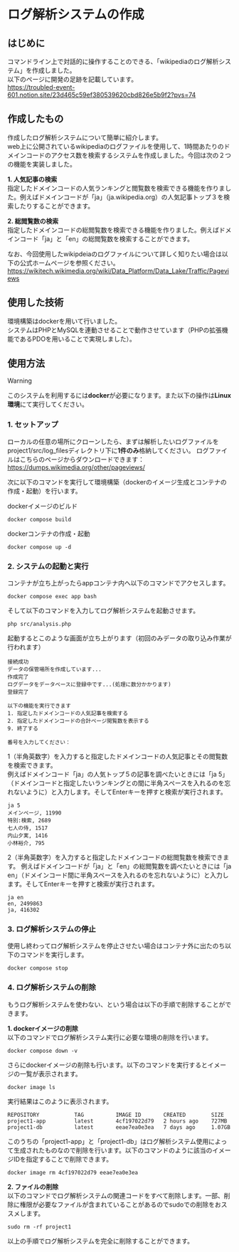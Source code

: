 # ログ解析システムの作成

## はじめに

コマンドライン上で対話的に操作することのできる、「wikipediaのログ解析システム」を作成しました。  
以下のページに開発の足跡を記載しています。  
https://troubled-event-601.notion.site/23d465c59ef380539620cbd826e5b9f2?pvs=74

## 作成したもの
作成したログ解析システムについて簡単に紹介します。  
web上に公開されているwikipediaのログファイルを使用して、1時間あたりのドメインコードのアクセス数を検索するシステムを作成しました。今回は次の２つの機能を実装しました。

**1. 人気記事の検索**  
指定したドメインコードの人気ランキングと閲覧数を検索できる機能を作りました。例えばドメインコードが「ja」（ja.wikipedia.org）の人気記事トップ３を検索したりすることができます。

**2. 総閲覧数の検索**  
指定したドメインコードの総閲覧数を検索できる機能を作りました。例えばドメインコード「ja」と「en」の総閲覧数を検索することができます。

なお、今回使用したwikipdeiaのログファイルについて詳しく知りたい場合は以下の公式ホームページを参照ください。  
https://wikitech.wikimedia.org/wiki/Data_Platform/Data_Lake/Traffic/Pageviews

## 使用した技術
環境構築はdockerを用いて行いました。  
システムはPHPとMySQLを連動させることで動作させています（PHPの拡張機能であるPDOを用いることで実現しました）。

## 使用方法

> [!WARNING]
> このシステムを利用するには**docker**が必要になります。また以下の操作は**Linux環境**にて実行してください。

### 1. セットアップ
ローカルの任意の場所にクローンしたら、まずは解析したいログファイルをproject1/src/log_filesディレクトリ下に**1件のみ**格納してください。
ログファイルはこちらのページからダウンロードできます：https://dumps.wikimedia.org/other/pageviews/


次に以下のコマンドを実行して環境構築（dockerのイメージ生成とコンテナの作成・起動）を行います。

dockerイメージのビルド
```
docker compose build
```

dockerコンテナの作成・起動
```
docker compose up -d
```

### 2. システムの起動と実行 
コンテナが立ち上がったらappコンテナ内へ以下のコマンドでアクセスします。
```
docker compose exec app bash
```

そして以下のコマンドを入力してログ解析システムを起動させます。
```
php src/analysis.php
```

起動するとこのような画面が立ち上がります（初回のみデータの取り込み作業が行われます）
```
接続成功
データの保管場所を作成しています...
作成完了
ログデータをデータベースに登録中です...(処理に数分かかります)
登録完了

以下の機能を実行できます
1. 指定したドメインコードの人気記事を検索する
2. 指定したドメインコードの合計ページ閲覧数を表示する
9. 終了する

番号を入力してください：
```

1（半角英数字）を入力すると指定したドメインコードの人気記事とその閲覧数を検索できます。  
例えばドメインコード「ja」の人気トップ５の記事を調べたいときには「ja 5」（ドメインコードと指定したいランキングとの間に半角スペースを入れるのを忘れないように）と入力します。そしてEnterキーを押すと検索が実行されます。
```
ja 5
メインページ, 11990
特別:検索, 2689
七人の侍, 1517
内山夕実, 1416
小林裕介, 795
```

2（半角英数字）を入力すると指定したドメインコードの総閲覧数を検索できます。
例えばドメインコードが「ja」と「en」の総閲覧数を調べたいときには「ja en」（ドメインコード間に半角スペースを入れるのを忘れないように）と入力します。そしてEnterキーを押すと検索が実行されます。
```
ja en
en, 2499863
ja, 416302
```

### 3. ログ解析システムの停止
使用し終わってログ解析システムを停止させたい場合はコンテナ外に出たのち以下のコマンドを実行します。
```
docker compose stop
```

### 4. ログ解析システムの削除
もうログ解析システムを使わない、という場合は以下の手順で削除することができます。

**1. dockerイメージの削除**  
以下のコマンドでログ解析システム実行に必要な環境の削除を行います。
```
docker compose down -v
```

さらにdockerイメージの削除も行います。以下のコマンドを実行するとイメージの一覧が表示されます。
```
docker image ls
```

実行結果はこのように表示されます。
```
REPOSITORY           TAG          IMAGE ID       CREATED        SIZE
project1-app         latest       4cf197022d79   2 hours ago    727MB
project1-db          latest       eeae7ea0e3ea   7 days ago     1.07GB
```

このうちの「project1-app」と「project1-db」はログ解析システム使用によって生成されたものなので削除を行います。以下のコマンドのように該当のイメージIDを指定することで削除できます。
```
docker image rm 4cf197022d79 eeae7ea0e3ea
```
**2. ファイルの削除**  
以下のコマンドでログ解析システムの関連コードをすべて削除します。一部、削除に権限が必要なファイルが含まれていることがあるのでsudoでの削除をおススメします。
```
sudo rm -rf project1
```

以上の手順でログ解析システムを完全に削除することができます。
